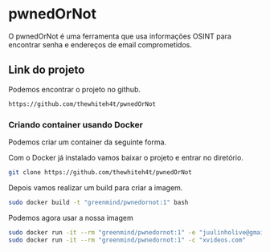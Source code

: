 # pwnedOrNot
O pwnedOrNot é uma ferramenta que usa informações OSINT para encontrar senha e endereços de email comprometidos.


## Link do projeto
Podemos encontrar o projeto no github.
```sh
https://github.com/thewhiteh4t/pwnedOrNot
```

### Criando container usando Docker
Podemos criar um container da seguinte forma.

Com o Docker já instalado vamos baixar o projeto e entrar no diretório.
```sh
git clone https://github.com/thewhiteh4t/pwnedOrNot
```

Depois vamos realizar um build para criar a imagem.
```sh
sudo docker build -t "greenmind/pwnedornot:1" bash
```

Podemos agora usar a nossa imagem
```sh
sudo docker run -it --rm "greenmind/pwnedornot:1" -e "juulinholive@gmail.com"
sudo docker run -it --rm "greenmind/pwnedornot:1" -c "xvideos.com"
```
